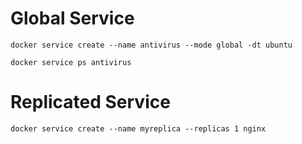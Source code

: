 # Global Service

    docker service create --name antivirus --mode global -dt ubuntu

    docker service ps antivirus

# Replicated Service

    docker service create --name myreplica --replicas 1 nginx

